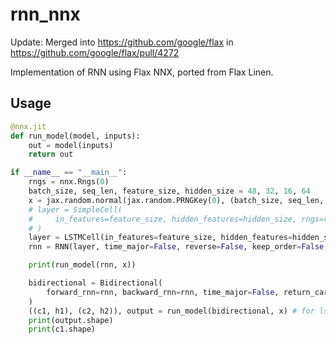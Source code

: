 # rnn_nnx
Update: Merged into https://github.com/google/flax in https://github.com/google/flax/pull/4272

Implementation of RNN using Flax NNX, ported from Flax Linen.

## Usage
```python
@nnx.jit
def run_model(model, inputs):
    out = model(inputs)
    return out

if __name__ == "__main__":
    rngs = nnx.Rngs(0)
    batch_size, seq_len, feature_size, hidden_size = 48, 32, 16, 64
    x = jax.random.normal(jax.random.PRNGKey(0), (batch_size, seq_len, feature_size))
    # layer = SimpleCell(
    #     in_features=feature_size, hidden_features=hidden_size, rngs=rngs
    # )
    layer = LSTMCell(in_features=feature_size, hidden_features=hidden_size, rngs=rngs)
    rnn = RNN(layer, time_major=False, reverse=False, keep_order=False, unroll=1)

    print(run_model(rnn, x))

    bidirectional = Bidirectional(
        forward_rnn=rnn, backward_rnn=rnn, time_major=False, return_carry=True
    )
    ((c1, h1), (c2, h2)), output = run_model(bidirectional, x) # for lstm
    print(output.shape)
    print(c1.shape)
```
